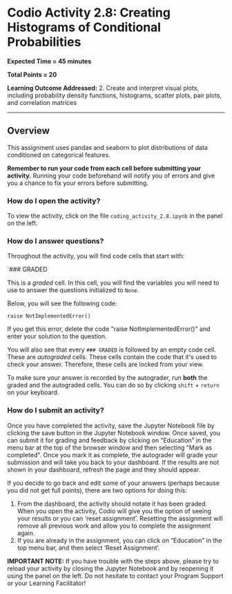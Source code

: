 # Codio Activity 2.8: Creating Histograms of Conditional Probabilities

**Expected Time = 45 minutes**

**Total Points = 20**

**Learning Outcome Addressed:**
2. Create and interpret visual plots, including probability density functions, histograms, scatter plots, pair plots, and correlation matrices

---



## Overview

This assignment uses pandas and seaborn to plot distributions of data conditioned on categorical features.


**Remember to run your code from each cell before submitting your activity.** Running your code beforehand will notify  you of errors and  give you a chance to fix your errors 
before submitting. 

### How do I open the activity?
 To view the activity, click on the file `coding_activity_2.8.ipynb` in the panel on the left. 

### How do I answer questions?

Throughout the activity, you will find code cells that start with:

`### GRADED

This is a *graded* cell. In this cell, you will find the variables you will need to use to answer the questions initialized to `None`. 

Below, you will see the following code:

`raise NotImplementedError()`

If you get this error, delete the code "raise NotImplementedError()" and enter your solution to the question.

You will also see that every `### GRADED` is followed by an empty code cell. These are *autograded* cells. These cells contain the code that it's  used to check your answer.  Therefore, these cells are locked from your view.

To make sure your answer is recorded by the autograder, run **both** the graded and the autograded cells. You can do so by clicking  `shift` + `return` on your keyboard.


### How do I submit an activity?

Once you have completed the activity, save the Jupyter Notebook file by clicking the save button in the Jupyter Notebook window. Once saved, you can submit it for grading and feedback by clicking on “Education” in the menu bar at the top of the browser window and then selecting "Mark as completed". Once you mark it as complete, the autograder will grade your submission and will take you back to your dashboard. If the results are not shown in your dashboard, refresh the page and they should appear.

If you decide to go back and edit some of your answers (perhaps because you did not get full points), there are two options for doing this:
1.	From the dashboard, the activity should notate it has been graded. When you open the activity, Codio will give you the option of seeing your results or you can ‘reset assignment’. Resetting the assignment will remove all previous work and allow you to complete the assignment again.
2.	If you are already in the assignment, you can click on “Education” in the top menu bar, and then select ‘Reset Assignment’.

**IMPORTANT NOTE:** If you have trouble with the steps above, please try to reload your activity by closing the Jupyter Notebook and by reopening it using the panel on the left. Do not hesitate to contact your Program Support or your Learning Facilitator!
